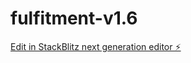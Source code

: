 # fulfitment-v1.6

[Edit in StackBlitz next generation editor ⚡️](https://stackblitz.com/~/github.com/danialsbr/fulfitment-v1.6)